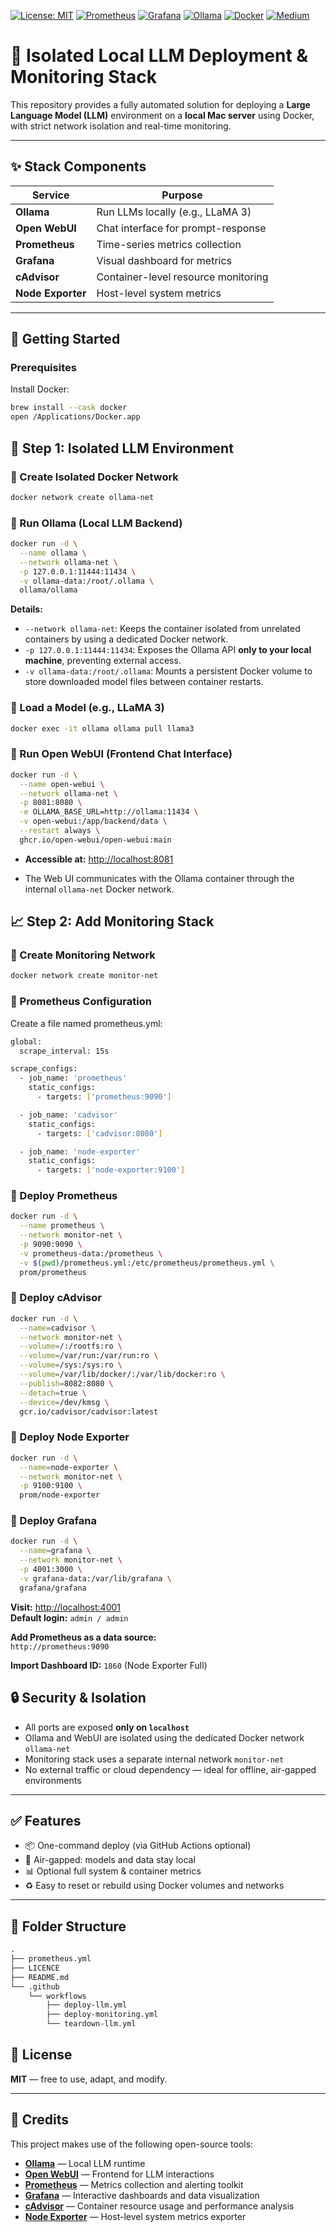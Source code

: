 [![License: MIT](https://img.shields.io/badge/License-MIT-yellow.svg)](LICENSE)
[![Prometheus](https://img.shields.io/badge/Monitoring-Prometheus-orange?logo=prometheus)](https://prometheus.io)
[![Grafana](https://img.shields.io/badge/Dashboard-Grafana-F46800?logo=grafana&logoColor=white)](https://grafana.com)
[![Ollama](https://img.shields.io/badge/LLM-Ollama-4B0082?logo=data:image/svg+xml;base64,PHN2ZyBmaWxsPSIjZmZmIiB4bWxucz0iaHR0cDovL3d3dy53My5vcmcvMjAwMC9zdmciIHdpZHRoPSIxMDAiIGhlaWdodD0iMTAwIj48Y2lyY2xlIGN4PSI1MCIgY3k9IjUwIiByPSI0MCIgZmlsbD0iIzRiMDA4MiIvPjwvc3ZnPg==)](https://ollama.com)
[![Docker](https://img.shields.io/badge/Containerized-Docker-blue?logo=docker)](https://www.docker.com)
[![Medium](https://img.shields.io/badge/Blog-Medium-black?logo=medium)](https://medium.com/@1devspace/run-your-own-local-llm-with-full-monitoring-no-cloud-no-leaks-no-limits-b5b505da9220)

# 🧠 Isolated Local LLM Deployment & Monitoring Stack

This repository provides a fully automated solution for deploying a **Large Language Model (LLM)** environment on a **local Mac server** using Docker, with strict network isolation and real-time monitoring.

---

## ✨ Stack Components

| Service       | Purpose                                 |
|---------------|-----------------------------------------|
| **Ollama**     | Run LLMs locally (e.g., LLaMA 3)       |
| **Open WebUI** | Chat interface for prompt-response     |
| **Prometheus** | Time-series metrics collection         |
| **Grafana**    | Visual dashboard for metrics           |
| **cAdvisor**   | Container-level resource monitoring    |
| **Node Exporter** | Host-level system metrics           |

---

## 🚀 Getting Started

### Prerequisites

Install Docker:

```bash
brew install --cask docker
open /Applications/Docker.app
```

## 🧱 Step 1: Isolated LLM Environment

### 🔹 Create Isolated Docker Network

```bash
docker network create ollama-net
```

### 🔹 Run Ollama (Local LLM Backend)

```bash
docker run -d \
  --name ollama \
  --network ollama-net \
  -p 127.0.0.1:11444:11434 \
  -v ollama-data:/root/.ollama \
  ollama/ollama
```

**Details:**

- `--network ollama-net`: Keeps the container isolated from unrelated containers by using a dedicated Docker network.
- `-p 127.0.0.1:11444:11434`: Exposes the Ollama API **only to your local machine**, preventing external access.
- `-v ollama-data:/root/.ollama`: Mounts a persistent Docker volume to store downloaded model files between container restarts.

### 🔹 Load a Model (e.g., LLaMA 3)

```bash
docker exec -it ollama ollama pull llama3
```

### 🔹 Run Open WebUI (Frontend Chat Interface)

```bash
docker run -d \
  --name open-webui \
  --network ollama-net \
  -p 8081:8080 \
  -e OLLAMA_BASE_URL=http://ollama:11434 \
  -v open-webui:/app/backend/data \
  --restart always \
  ghcr.io/open-webui/open-webui:main
```

- **Accessible at:** [http://localhost:8081](http://localhost:8081)

- The Web UI communicates with the Ollama container through the internal `ollama-net` Docker network.

## 📈 Step 2: Add Monitoring Stack

### 🔹 Create Monitoring Network

```bash
docker network create monitor-net
```

### 🔹 Prometheus Configuration

Create a file named prometheus.yml:

```bash
global:
  scrape_interval: 15s

scrape_configs:
  - job_name: 'prometheus'
    static_configs:
      - targets: ['prometheus:9090']

  - job_name: 'cadvisor'
    static_configs:
      - targets: ['cadvisor:8080']

  - job_name: 'node-exporter'
    static_configs:
      - targets: ['node-exporter:9100']
```

### 🔹 Deploy Prometheus

```bash
docker run -d \
  --name prometheus \
  --network monitor-net \
  -p 9090:9090 \
  -v prometheus-data:/prometheus \
  -v $(pwd)/prometheus.yml:/etc/prometheus/prometheus.yml \
  prom/prometheus
```

### 🔹 Deploy cAdvisor

```bash
docker run -d \
  --name=cadvisor \
  --network monitor-net \
  --volume=/:/rootfs:ro \
  --volume=/var/run:/var/run:ro \
  --volume=/sys:/sys:ro \
  --volume=/var/lib/docker/:/var/lib/docker:ro \
  --publish=8082:8080 \
  --detach=true \
  --device=/dev/kmsg \
  gcr.io/cadvisor/cadvisor:latest
```

### 🔹 Deploy Node Exporter

```bash
docker run -d \
  --name=node-exporter \
  --network monitor-net \
  -p 9100:9100 \
  prom/node-exporter
```

### 🔹 Deploy Grafana

```bash
docker run -d \
  --name=grafana \
  --network monitor-net \
  -p 4001:3000 \
  -v grafana-data:/var/lib/grafana \
  grafana/grafana
```

**Visit:** [http://localhost:4001](http://localhost:4001)  
**Default login:** `admin / admin`

**Add Prometheus as a data source:**  
`http://prometheus:9090`

**Import Dashboard ID:** `1860` (Node Exporter Full)

## 🔒 Security & Isolation

- All ports are exposed **only on `localhost`**
- Ollama and WebUI are isolated using the dedicated Docker network `ollama-net`
- Monitoring stack uses a separate internal network `monitor-net`
- No external traffic or cloud dependency — ideal for offline, air-gapped environments

---

## ✅ Features

- 📦 One-command deploy (via GitHub Actions optional)
- 🔐 Air-gapped: models and data stay local
- 📊 Optional full system & container metrics
- ♻️ Easy to reset or rebuild using Docker volumes and networks

---

## 📁 Folder Structure

```txt
.
├── prometheus.yml
├── LICENCE
├── README.md
└── .github
    └── workflows
        ├── deploy-llm.yml
        ├── deploy-monitoring.yml
        └── teardown-llm.yml
```

## 📄 License

**MIT** — free to use, adapt, and modify.

---

## 🙌 Credits

This project makes use of the following open-source tools:

- [**Ollama**](https://github.com/ollama/ollama) — Local LLM runtime
- [**Open WebUI**](https://github.com/open-webui/open-webui) — Frontend for LLM interactions
- [**Prometheus**](https://prometheus.io) — Metrics collection and alerting toolkit
- [**Grafana**](https://grafana.com) — Interactive dashboards and data visualization
- [**cAdvisor**](https://github.com/google/cadvisor) — Container resource usage and performance analysis
- [**Node Exporter**](https://github.com/prometheus/node_exporter) — Host-level system metrics exporter
